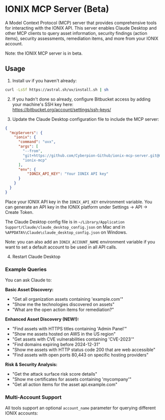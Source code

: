 # IONIX MCP Server (Beta)

A Model Context Protocol (MCP) server that provides comprehensive tools for interacting with the IONIX API. This server enables Claude Desktop and other MCP clients to query asset information, security findings (action items), security assessments, remediation items, and more from your IONIX account.

Note: the IONIX MCP server is in beta.

## Usage

1. Install uv if you haven't already:
  ```bash
  curl -LsSf https://astral.sh/uv/install.sh | sh
  ```

2. If you hadn't done so already, configure Bitbucket access by adding your machine's SSH key here: https://bitbucket.org/account/settings/ssh-keys/

3. Update the Claude Desktop configuration file to include the MCP server:
```json
{
  "mcpServers": {
    "ionix": {
      "command": "uvx",
      "args": [
        "--from",
        "git+https://github.com/Cyberpion-Github/ionix-mcp-server.git@main",
        "ionix-mcp"
      ],
      "env": {
          "IONIX_API_KEY": "Your IONIX API key"
      }
    }
  }
}
```

Place your IONIX API key in the `IONIX_API_KEY` environment variable. You can generate an API key in the IONIX platform under Settings -> API -> Create Token.

The Claude Desktop config file is in `~/Library/Application Support/Claude/claude_desktop_config.json` on Mac and in `%APPDATA%\Claude\claude_desktop_config.json` on Windows.

Note: you can also add an `IONIX_ACCOUNT_NAME` environment variable if you want to set a default account to be used in all API calls.

4. Restart Claude Desktop

### Example Queries

You can ask Claude to:

**Basic Asset Discovery:**
- "Get all organization assets containing 'example.com'"
- "Show me the technologies discovered on assets"
- "What are the open action items for remediation?"

**Enhanced Asset Discovery (NEW!):**
- "Find assets with HTTPS titles containing 'Admin Panel'"
- "Show me assets hosted on AWS in the US region"
- "Get assets with CVE vulnerabilities containing 'CVE-2023'"
- "Find domains expiring before 2024-12-31"
- "Show me assets with HTTP status code 200 that are web accessible"
- "Find assets with open ports 80,443 on specific hosting providers"

**Risk & Security Analysis:**
- "Get the attack surface risk score details"
- "Show me certificates for assets containing 'mycompany'"
- "Get all action items for the asset api.example.com"

### Multi-Account Support

All tools support an optional `account_name` parameter for querying different IONIX accounts:

